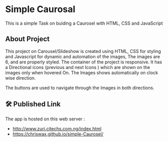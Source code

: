 
# Simple Caurosal

This is a simple Task on buiding a Caurosel with HTML, CSS and JavaScript



## About Project

This project on Carousel/Slideshow is created using HTML, CSS for styling and Javascript for dynamic and automation of the images, The images are 6, and are properly styled. 
The container of the project is responsive.
It has a Directional icons (previous and next Icons ) which are shown on the images only when hovered
On. The Images shows automatically on clock wise direction. 

The buttons are used to navigate through the Images in both directions.
## 🛠 Published Link

The app is hosted on this web server : 
- http://www.zuri.citechs.com.ng/index.html
- https://chriswax.github.io/simple-Caurosel/
